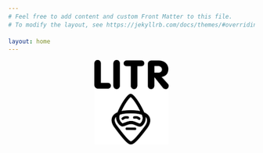 ```yaml
---
# Feel free to add content and custom Front Matter to this file.
# To modify the layout, see https://jekyllrb.com/docs/themes/#overriding-theme-defaults

layout: home
---
```


<p align="center">
  <img src="./logo.png" alt="Mikropivovar Litr" height="30%" width="30%"/>
</p>
